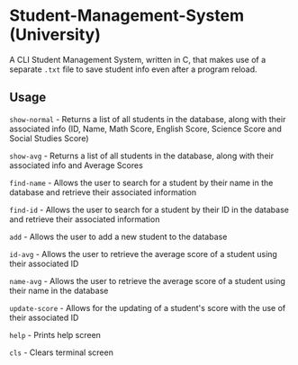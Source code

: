 # Student-Management-System (University)

A CLI Student Management System, written in C, that makes use of a separate `.txt` file to save student info even after a program reload.

## Usage

`show-normal`  - Returns a list of all students in the database, along with their associated info (ID, Name, Math Score, English Score, Science Score and Social Studies Score)

`show-avg`     - Returns a list of all students in the database, along with their associated info and Average Scores

`find-name`    - Allows the user to search for a student by their name in the database and retrieve their associated information

`find-id`      - Allows the user to search for a student by their ID in the database and retrieve their associated information

`add`          - Allows the user to add a new student to the database

`id-avg`       - Allows the user to retrieve the average score of a student using their associated ID

`name-avg`     - Allows the user to retrieve the average score of a student using their name in the database

`update-score` - Allows for the updating of a student's score with the use of their associated ID

`help`         - Prints help screen

`cls`          - Clears terminal screen
